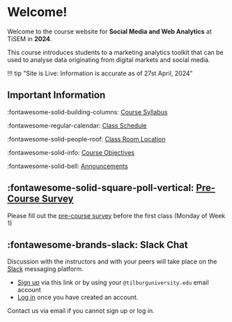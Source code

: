 # Welcome!

Welcome to the course website for **Social Media and Web Analytics** at TiSEM in **2024**.

This course introduces students to a marketing analytics toolkit that can be used to analyse data originating from digital markets and social media.


!!! tip "Site is Live: Information is accurate as of 27st April, 2024"


## Important Information


:fontawesome-solid-building-columns: [Course Syllabus](assets/smwa-syllabus-2024.pdf)

:fontawesome-regular-calendar: [Class Schedule](about/schedule)

:fontawesome-solid-people-roof: [Class Room Location](https://rooster.uvt.nl/schedule)

:fontawesome-solid-info: [Course Objectives](about/course_objectives)

:fontawesome-solid-bell: [Announcements](about/announcements)


## :fontawesome-solid-square-poll-vertical: [Pre-Course Survey](https://forms.gle/XrNS7dNGd7qEFf9w8)

Please fill out the [pre-course survey](https://forms.gle/XrNS7dNGd7qEFf9w8) before the first class (Monday of Week 1)

## :fontawesome-brands-slack: Slack Chat 

Discussion with the instructors and with your peers will take place on the [Slack](https://slack.com/) messaging platform.

* [Sign up](https://join.slack.com/t/tisem-smwa-2024/shared_invite/zt-2g6v0v4mb-drOMQGZUaSmt79MK6T3J4g) via this link or by using your `@tilburguniversity.edu` email account
* [Log in](https://tisem-smwa-2024.slack.com/) once you have created an account.

Contact us via email if you cannot sign up or log in.
